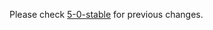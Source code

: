 
Please check [5-0-stable](https://github.com/rails/rails/blob/5-0-stable/actioncable/CHANGELOG.md) for previous changes.
